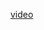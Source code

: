 <a href="https://drive.google.com/file/d/18kh9hZOw4jmH2_Syjes-UaW-uFm3JLC7/view?usp=sharing">video</a>
